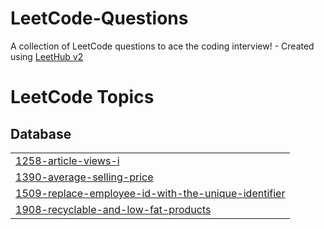 # LeetCode-Questions
A collection of LeetCode questions to ace the coding interview! - Created using [LeetHub v2](https://github.com/arunbhardwaj/LeetHub-2.0)

<!---LeetCode Topics Start-->
# LeetCode Topics
## Database
|  |
| ------- |
| [1258-article-views-i](https://github.com/mahipprasad/LeetCode-Questions/tree/master/1258-article-views-i) |
| [1390-average-selling-price](https://github.com/mahipprasad/LeetCode-Questions/tree/master/1390-average-selling-price) |
| [1509-replace-employee-id-with-the-unique-identifier](https://github.com/mahipprasad/LeetCode-Questions/tree/master/1509-replace-employee-id-with-the-unique-identifier) |
| [1908-recyclable-and-low-fat-products](https://github.com/mahipprasad/LeetCode-Questions/tree/master/1908-recyclable-and-low-fat-products) |
<!---LeetCode Topics End-->